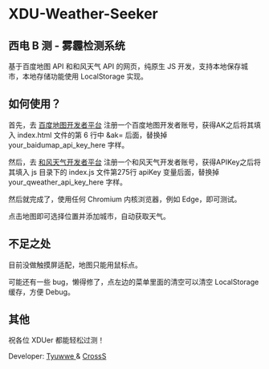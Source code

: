 # XDU-Weather-Seeker

## 西电 B 测 - 雾霾检测系统

基于百度地图 API 和和风天气 API 的网页，纯原生 JS 开发，支持本地保存城市，本地存储功能使用 LocalStorage 实现。

## 如何使用？

首先，去 [百度地图开发者平台](https://lbsyun.baidu.com/apiconsole/center) 注册一个百度地图开发者账号，获得AK之后将其填入 index.html 文件的第 6 行中 &ak= 后面，替换掉 your_baidumap_api_key_here 字样。

然后，去 [和风天气开发者平台](https://dev.qweather.com/) 注册一个和风天气开发者账号，获得APIKey之后将其填入 js 目录下的 index.js 文件第275行 apiKey 变量后面，替换掉 your_qweather_api_key_here 字样。

然后就完成了，使用任何 Chromium 内核浏览器，例如 Edge，即可测试。

点击地图即可选择位置并添加城市，自动获取天气。

## 不足之处

目前没做触摸屏适配，地图只能用鼠标点。

可能还有一些 bug，懒得修了，点左边的菜单里面的清空可以清空 LocalStorage 缓存，方便 Debug。

## 其他

祝各位 XDUer 都能轻松过测！

Developer: [Tyuwwe ](https://github.com/tyuwwe)& [CrossS](https://github.com/1825988774)
